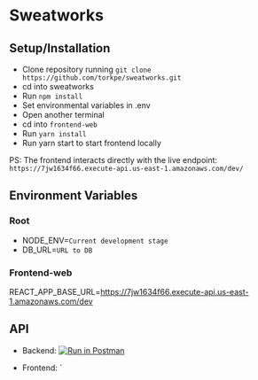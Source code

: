 # Sweatworks

## Setup/Installation

* Clone repository running `git clone https://github.com/torkpe/sweatworks.git`
* cd into sweatworks
* Run `npm install`
* Set environmental variables in .env
* Open another terminal
* cd into `frontend-web`
* Run `yarn install`
* Run yarn start to start frontend locally

PS: The frontend interacts directly with the live endpoint: `https://7jw1634f66.execute-api.us-east-1.amazonaws.com/dev/`

## Environment Variables
### Root
* NODE_ENV=`Current development stage`
* DB_URL=`URL to DB`

### Frontend-web
REACT_APP_BASE_URL=https://7jw1634f66.execute-api.us-east-1.amazonaws.com/dev

## API
* Backend: [![Run in Postman](https://run.pstmn.io/button.svg)](https://app.getpostman.com/run-collection/a20e2b1b9edc4f1d7d6f)

* Frontend: `

